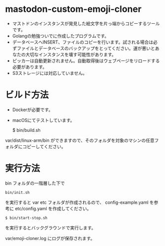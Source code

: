 # mastodon-custom-emoji-cloner

* マストドンのインスタンスが発見した絵文字を片っ端からコピーするツールです。
* Golangの勉強ついでに作成したプログラムです。
* データベースへINSERT、ファイルのコピーを行います。試される場合は必ずファイルとデータベースのバックアップをとってください。運が悪いとあなたの大切なインスタンスを壊す可能性があります。
* ピッカーは自動更新されません。自動取得後はウェブページをリロードする必要があります。
* S3ストレージには対応していません。

# ビルド方法

* Dockerが必要です。
* macOSにてテストしています。

	$ bin/build.sh

var/dist/linux-arm/bin ができますので、そのフォルダを対象のマシンの任意フォルダにコピーしてください。

# 実行方法

bin フォルダの一階層した下で

	bin/init.sh

を実行すると var etc フォルダが作成されるので、 config-example.yaml を参考に etc/config.yaml を作成してください。

	$ bin/start-stop.sh

を実行するとバックグラウンドで実行します。

var/emoji-cloner.log にログが保存されます。


